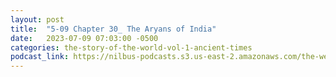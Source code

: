 ```yaml
---
layout: post
title:  "5-09 Chapter 30_ The Aryans of India"
date:   2023-07-09 07:03:00 -0500
categories: the-story-of-the-world-vol-1-ancient-times
podcast_link: https://nilbus-podcasts.s3.us-east-2.amazonaws.com/the-well-trained-mind/The%20Story%20of%20the%20World%20Vol.%201%20Ancient%20Times/5-09%20Chapter%2030_%20The%20Aryans%20of%20India.mp3
---
```

